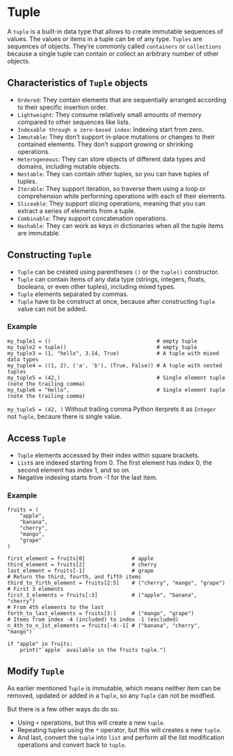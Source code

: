 # Tuple
<!-- https://realpython.com/python-tuple/ -->
A `tuple` is a built-in data type that allows to create immutable sequences of values. The values or items in a tuple can be of any type. `Tuples` are sequences of objects. They’re commonly called `containers` or `collections` because a single tuple can contain or collect an arbitrary number of other objects.

## Characteristics of `Tuple` objects
- `Ordered`: They contain elements that are sequentially arranged according to their specific insertion order.
- `Lightweight`: They consume relatively small amounts of memory compared to other sequences like lists.
- `Indexable through a zero-based index`: Indexing start from zero.
- `Immutable`: They don’t support in-place mutations or changes to their contained elements. They don’t support growing or shrinking operations.
- `Heterogeneous`: They can store objects of different data types and domains, including mutable objects.
- `Nestable`: They can contain other tuples, so you can have tuples of tuples.
- `Iterable`: They support iteration, so traverse them using a loop or comprehension while performing operations with each of their elements.
- `Sliceable`: They support slicing operations, meaning that you can extract a series of elements from a tuple.
- `Combinable`: They support concatenation operations.
- `Hashable`: They can work as keys in dictionaries when all the tuple items are immutable.

## Constructing `Tuple`
- `Tuple` can be created using parentheses `()` or the `tuple()` constructor.
- `Tuple` can contain items of any data type (strings, integers, floats, booleans, or even other tuples), including mixed types.
- `Tuple` elements separated by commas.
- `Tuple` have to be construct at once, because after constructing `Tuple` value can not be added.

### Example
```
my_tuple1 = ()                                  # empty tuple
my_tuple2 = tuple()                             # empty tuple
my_tuple3 = (1, "hello", 3.14, True)            # A tuple with mixed data types
my_tuple4 = ((1, 2), ('a', 'b'), (True, False)) # A tuple with nested tuples
my_tuple5 = (42,)                               # Single element tuple (note the trailing comma)
my_tuple6 = "Hello",                            # Single element tuple (note the trailing comma)

```
`my_tuple5 = (42, )`
Without trailing comma Python iterprets it as `Integer` not `Tuple`, becaure there is single value.

## Access `Tuple`
- `Tuple` elements accessed by their index within square brackets.
- `List`s are indexed starting from 0. The first element has index 0, the second element has index 1, and so on.
- Negative indexing starts from -1 for the last item.

### Example
```
fruits = (
    "apple", 
    "banana", 
    "cherry", 
    "mango", 
    "grape"
)

first_element = fruits[0]               # apple
third_element = fruits[2]               # cherry
last_element = fruits[-1]               # grape
# Return the third, fourth, and fifth items
third_to_firth_element = fruits[2:5]    # ("cherry", "mango", "grape")
# First 3 elements
first_3_elements = fruits[:3]           # ("apple", "banana", "cherry")
# From 4th elements to the last
forth_to_last_elements = fruits[3:]     # ("mango", "grape")
# Items from index -4 (included) to index -1 (excluded)
n_4th_to_n_1st_elements = fruits[-4:-1] # ("banana", "cherry", "mango")

if "apple" in fruits:
    print("`apple` available in the fruits tuple.")
```

## Modify `Tuple`
As earlier mentioned `Tuple` is immutable, which means neither item can be removed, updated or added in a `Tuple`, so any `Tuple` can not be modfied.

But there is a few other ways do do so.

- Using `+` operations, but this will create a new `tuple`.
- Repeating tuples using the `*` operator, but this will creates a new `tuple`.
- And last, convert the `tuple` into `list` and perform all the list modification operations and convert back to `tuple`.
